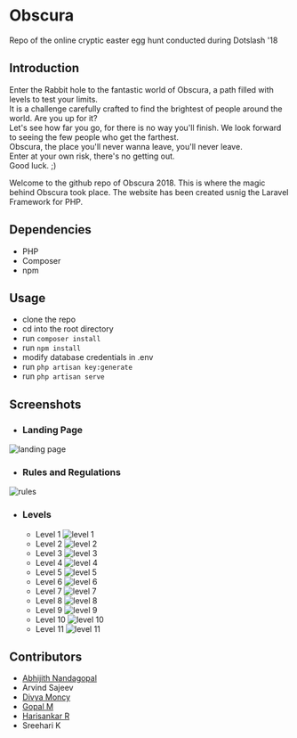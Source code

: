 # Obscura
Repo of the online cryptic easter egg hunt conducted during Dotslash '18

## Introduction
Enter the Rabbit hole to the fantastic world of Obscura, a path filled with levels to test your limits. <br />
It is a challenge carefully crafted to find the brightest of people around the world. Are you up for it? <br />
Let's see how far you go, for there is no way you'll finish. We look forward to seeing the few people who get the farthest. <br />
Obscura, the place you'll never wanna leave, you'll never leave. <br />
Enter at your own risk, there's no getting out. <br />
Good luck. ;)<br />

Welcome to the github repo of Obscura 2018. This is where the magic behind Obscura took place. The website has been created usnig the Laravel Framework for PHP.

## Dependencies
* PHP
* Composer
* npm

## Usage
* clone the repo
* cd into the root directory
* run `composer install`
* run `npm install`
* modify database credentials in .env
* run `php artisan key:generate`
* run `php artisan serve`

## Screenshots

* ### Landing Page
![landing page](https://github.com/Gopal9816/obscura/blob/master/screenshots/home.png)

* ### Rules and Regulations
![rules](https://github.com/Gopal9816/obscura/blob/master/screenshots/rules.png)

* ### Levels
  * Level 1
  ![level 1](https://github.com/Gopal9816/obscura/blob/master/screenshots/1.png)<br />
  * Level 2
  ![level 2](https://github.com/Gopal9816/obscura/blob/master/screenshots/2.png)<br />
  * Level 3
  ![level 3](https://github.com/Gopal9816/obscura/blob/master/screenshots/3.png)<br />
  * Level 4
  ![level 4](https://github.com/Gopal9816/obscura/blob/master/screenshots/4.png)<br />
  * Level 5
  ![level 5](https://github.com/Gopal9816/obscura/blob/master/screenshots/5.png)<br />
  * Level 6
  ![level 6](https://github.com/Gopal9816/obscura/blob/master/screenshots/6.png)<br />
  * Level 7
  ![level 7](https://github.com/Gopal9816/obscura/blob/master/screenshots/7.png)<br />
  * Level 8
  ![level 8](https://github.com/Gopal9816/obscura/blob/master/screenshots/8.png)<br />
  * Level 9
  ![level 9](https://github.com/Gopal9816/obscura/blob/master/screenshots/9.png)<br />
  * Level 10
  ![level 10](https://github.com/Gopal9816/obscura/blob/master/screenshots/10.png)<br />
  * Level 11
  ![level 11](https://github.com/Gopal9816/obscura/blob/master/screenshots/11.png)<br />

## Contributors
* [Abhijith Nandagopal](https://github.com/jith24)
* Arvind Sajeev
* [Divya Moncy](https://github.com/divyamoncy)
* [Gopal M](https://github.com/Gopal9816)
* [Harisankar R](https://github.com/RHariSankar)
* Sreehari K
